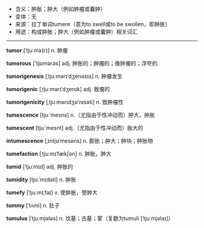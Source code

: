 - <span class="definition">含义：肿胀；肿大（例如肿瘤或囊肿）</span>
- <span class="definition">变体：无</span>
- <span class="definition">来源：拉丁单词tumere（意为to swell或to be swollen，即肿胀）</span>
- <span class="definition">用途：构成肿胀；肿大（例如肿瘤或囊肿）相关词汇</span>


---


<span class="vocabulary">**tumor**</span> [ˈtjuːmə(r)] n. 肿瘤

<span class="vocabulary">**tumorous**</span> ['tjʊmərəs] adj. 肿胀的；肿瘤的；像肿瘤的；浮夸的

<span class="vocabulary">**tumorigenesis**</span> [ˌtjuːmərɪˈdʒenәsɪs] n. 肿瘤发生

<span class="vocabulary">**tumorigenic**</span> [ˌtjuːmərɪˈdʒenɪk] adj. 致瘤的

<span class="vocabulary">**tumorigenicity**</span> [ˌtjuːmərɪdʒəˈnɪsәti] n. 致肿瘤性

<span class="vocabulary">**tumescence**</span> [tjuːˈmesns] n.（尤指由于性冲动而）肿大，肿胀

<span class="vocabulary">**tumescent**</span> [tjuːˈmesnt] adj.（尤指由于性冲动而）胀大的

<span class="vocabulary">**intumescence**</span> [ˌɪntjʊˈmesəns] n. 膨胀；肿大；肿块；肿胀物  

<span class="vocabulary">**tumefaction**</span> [ˌtjuːmɪˈfækʃən] n. 肿胀，肿大

<span class="vocabulary">**tumid**</span> [ˈtjuːmɪd] adj. 肿胀的

<span class="vocabulary">**tumidity**</span> [tjuːˈmɪdəti] n. 肿胀

<span class="vocabulary">**tumefy**</span> [ˈtjuːmɪˌfaɪ] v. 使肿胀，使肿大

<span class="vocabulary">**tummy**</span> [ˈtʌmi] n. 肚子  

<span class="vocabulary">**tumulus**</span> [ˈtjuːmjələs] n. 坟墓；古墓；冢（复数为tumuli [ˈtjuːmjəlaɪ]）
